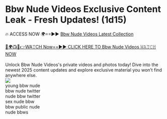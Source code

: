 # Bbw Nude Videos Exclusive Content Leak - Fresh Updates! (1d15)

🔥 ACCESS NOW 🌍==►► <a href="https://tinyurl.com/2mz8nhtm" rel="nofollow">Bbw Nude Videos Latest Collection</a>
<br><br>
[🔴🌍📺📱👉WA𝚃CH Now==►► CLICK HERE TO Bbw Nude Videos 𝚆𝙰𝚃𝙲𝙷 NOW](https://tinyurl.com/2mz8nhtm)
<br><br>
Unlock Bbw Nude Videos's private videos and photos today! Dive into the newest 2025 content updates and explore exclusive material you won’t find anywhere else.
<br>
<a href="https://tinyurl.com/2mz8nhtm" rel="nofollow" data-target="animated-image.originalLink"><img src="https://camo.githubusercontent.com/8a4f000d20f83aca3bf7ec5f350d767afa0574a8a352519fd8cfa583a6f93a33/68747470733a2f2f692e696d6775722e636f6d2f644a486b345a712e676966" data-canonical-src="https://i.imgur.com/dJHk4Zq.gif" style="max-width: 100%; display: inline-block;" data-target="animated-image.originalImage"></a>
<br>
young bbw nude<br>
bbw nude twitter<br>
nude bbw twitter<br>
sex nude bbw<br>
bbw public nude<br>
nude bbws